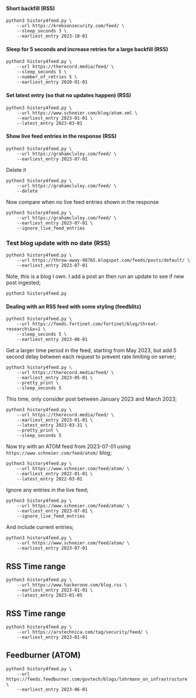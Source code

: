 #### Short backfill (RSS)

```shell
python3 history4feed.py \
    --url https://krebsonsecurity.com/feed/ \
    --sleep_seconds 3 \
    --earliest_entry 2023-10-01
```

#### Sleep for 5 seconds and increase retries for a large backfill (RSS)

```shell
python3 history4feed.py \
    --url https://therecord.media/feed/ \
    --sleep_seconds 5 \
    --number_of_retries 5 \
    --earliest_entry 2020-01-01
```

#### Set latest entry (so that no updates happen) (RSS)

```shell
python3 history4feed.py \
    --url https://www.schneier.com/blog/atom.xml \
    --earliest_entry 2023-01-01 \
    --latest_entry 2023-03-01
```

#### Show live feed entries in the response (RSS)

```shell
python3 history4feed.py \
    --url https://grahamcluley.com/feed/ \
    --earliest_entry 2023-07-01
```

Delete it

```shell
python3 history4feed.py \
    --url https://grahamcluley.com/feed/ \
    --delete
```

Now compare when no live feed entries shown in the response

```shell
python3 history4feed.py \
    --url https://grahamcluley.com/feed/ \
    --earliest_entry 2023-07-01 \
    --ignore_live_feed_entries
```

### Test blog update with no date (RSS)

```shell
python3 history4feed.py \
    --url https://throw-away-98765.blogspot.com/feeds/posts/default/ \
    --earliest_entry 2023-07-01
```

Note, this is a blog I own. I add a post an then run an update to see if new post ingested;

```shell
python3 history4feed.py
```

#### Dealing with an RSS feed with some styling (feedblitz)

```shell
python3 history4feed.py \
    --url https://feeds.fortinet.com/fortinet/blog/threat-research\&x=1 \
    --sleep_seconds 5 \
    --earliest_entry 2023-08-01 
```


Get a larger time period in the feed, starting from May 2023, but add 5 second delay between each request to prevent rate limiting on server;

```shell
python3 history4feed.py \
    --url https://therecord.media/feed/ \
    --earliest_entry 2023-05-01 \
    --pretty_print \
    --sleep_seconds 5
```

This time, only consider post between January 2023 and March 2023;

```shell
python3 history4feed.py \
    --url https://therecord.media/feed/ \
    --earliest_entry 2023-01-01 \
    --latest_entry 2023-03-31 \
    --pretty_print \
    --sleep_seconds 5
```

Now try with an ATOM feed from 2023-07-01 using `https://www.schneier.com/feed/atom/` blog;

```shell
python3 history4feed.py \
    --url https://www.schneier.com/feed/atom/ \
    --earliest_entry 2022-01-01 \
    --latest_entry 2022-03-01
```

Ignore any entries in the live feed;

```shell
python3 history4feed.py \
    --url https://www.schneier.com/feed/atom/ \
    --earliest_entry 2023-07-01 \
    --ignore_live_feed_entries
```

And include current entries;

```shell
python3 history4feed.py \
    --url https://www.schneier.com/feed/atom/ \
    --earliest_entry 2023-07-01
```

## RSS Time range

```shell
python3 history4feed.py \
    --url https://www.hackerone.com/blog.rss \
    --earliest_entry 2023-01-01 \
    --latest_entry 2023-01-05
```

## RSS Time range

```shell
python3 history4feed.py \
    --url https://arstechnica.com/tag/security/feed/ \
    --earliest_entry 2023-01-01
```

## Feedburner (ATOM)

```shell
python3 history4feed.py \
    --url https://feeds.feedburner.com/govtech/blogs/lohrmann_on_infrastructure \
    --earliest_entry 2023-06-01
```